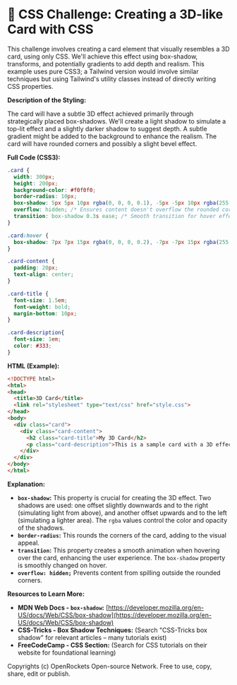 # 🐞 CSS Challenge:  Creating a 3D-like Card with CSS


This challenge involves creating a card element that visually resembles a 3D card, using only CSS.  We'll achieve this effect using box-shadow, transforms, and potentially gradients to add depth and realism.  This example uses pure CSS3;  a Tailwind version would involve similar techniques but using Tailwind's utility classes instead of directly writing CSS properties.


**Description of the Styling:**

The card will have a subtle 3D effect achieved primarily through strategically placed box-shadows.  We'll create a light shadow to simulate a top-lit effect and a slightly darker shadow to suggest depth.  A subtle gradient might be added to the background to enhance the realism.  The card will have rounded corners and possibly a slight bevel effect.


**Full Code (CSS3):**

```css
.card {
  width: 300px;
  height: 200px;
  background-color: #f0f0f0;
  border-radius: 10px;
  box-shadow: 5px 5px 10px rgba(0, 0, 0, 0.1), -5px -5px 10px rgba(255, 255, 255, 0.3); /* Shadows for 3D effect */
  overflow: hidden; /* Ensures content doesn't overflow the rounded corners */
  transition: box-shadow 0.3s ease; /* Smooth transition for hover effect */
}

.card:hover {
  box-shadow: 7px 7px 15px rgba(0, 0, 0, 0.2), -7px -7px 15px rgba(255, 255, 255, 0.4); /* Enhanced shadow on hover */
}

.card-content {
  padding: 20px;
  text-align: center;
}

.card-title {
  font-size: 1.5em;
  font-weight: bold;
  margin-bottom: 10px;
}

.card-description{
  font-size: 1em;
  color: #333;
}
```

**HTML (Example):**

```html
<!DOCTYPE html>
<html>
<head>
  <title>3D Card</title>
  <link rel="stylesheet" type="text/css" href="style.css">
</head>
<body>
  <div class="card">
    <div class="card-content">
      <h2 class="card-title">My 3D Card</h2>
      <p class="card-description">This is a sample card with a 3D effect created using CSS.</p>
    </div>
  </div>
</body>
</html>
```


**Explanation:**

*   **`box-shadow`:** This property is crucial for creating the 3D effect.  Two shadows are used: one offset slightly downwards and to the right (simulating light from above), and another offset upwards and to the left (simulating a lighter area).  The `rgba` values control the color and opacity of the shadows.
*   **`border-radius`:** This rounds the corners of the card, adding to the visual appeal.
*   **`transition`:** This property creates a smooth animation when hovering over the card, enhancing the user experience. The `box-shadow` property is smoothly changed on hover.
*   **`overflow: hidden;`** Prevents content from spilling outside the rounded corners.

**Resources to Learn More:**

*   **MDN Web Docs - `box-shadow`:** [https://developer.mozilla.org/en-US/docs/Web/CSS/box-shadow](https://developer.mozilla.org/en-US/docs/Web/CSS/box-shadow)
*   **CSS-Tricks - Box Shadow Techniques:**  (Search "CSS-Tricks box shadow" for relevant articles – many tutorials exist)
*   **FreeCodeCamp - CSS Section:** (Search for CSS tutorials on their website for foundational learning)


Copyrights (c) OpenRockets Open-source Network. Free to use, copy, share, edit or publish.

